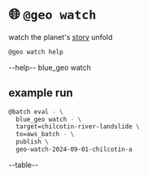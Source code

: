 # 🌐 `@geo watch`

watch the planet's [story](./targets.yaml) unfold

```bash
@geo watch help
```
--help-- blue_geo watch

## example run

```bash
@batch eval - \
  blue_geo watch - \
  target=chilcotin-river-landslide \
  to=aws_batch - \
  publish \
  geo-watch-2024-09-01-chilcotin-a
```

--table--
